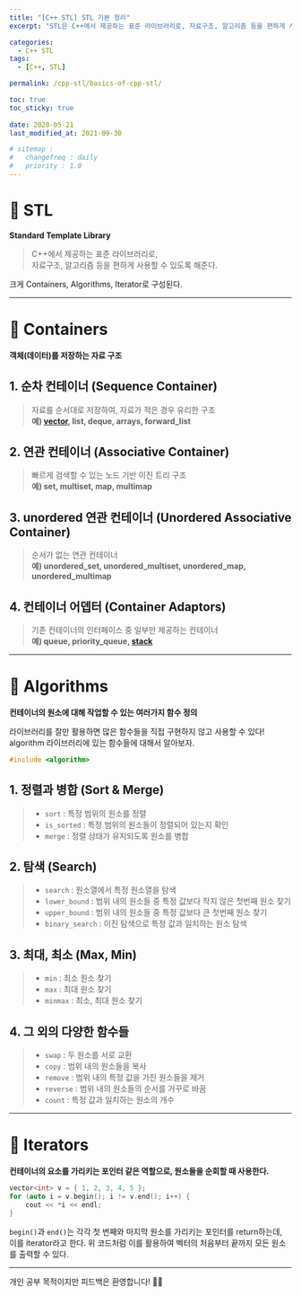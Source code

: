 ```yaml
---
title: "[C++ STL] STL 기본 정리"
excerpt: "STL은 C++에서 제공하는 표준 라이브러리로, 자료구조, 알고리즘 등을 편하게 사용할 수 있도록 해준다. Container, Algorithm, Iterator"

categories:
  - C++ STL
tags:
  - [C++, STL]

permalink: /cpp-stl/basics-of-cpp-stl/

toc: true
toc_sticky: true
 
date: 2020-05-21
last_modified_at: 2021-09-30

# sitemap :
#   changefreq : daily
#   priority : 1.0
---
```


# 🦥 STL
**Standard Template Library**
>C++에서 제공하는 표준 라이브러리로,<br>
>자료구조, 알고리즘 등을 편하게 사용할 수 있도록 해준다.

크게 Containers, Algorithms, Iterator로 구성된다.

---

# 🦥 Containers
**객체(데이터)를 저장하는 자료 구조**

## 1. 순차 컨테이너 (Sequence Container)
>자료를 순서대로 저장하여, 자료가 적은 경우 유리한 구조<br>
>**예) [vector](https://choiiis.github.io/cpp-stl/basics-of-vector-class/), list, deque, arrays, forward_list**

## 2. 연관 컨테이너 (Associative Container)
>빠르게 검색할 수 있는 노드 기반 이진 트리 구조<br>
>**예) set, multiset, map, multimap**

## 3. unordered 연관 컨테이너 (Unordered Associative Container)
>순서가 없는 연관 컨테이너<br>
>**예) unordered_set, unordered_multiset, unordered_map, unordered_multimap**

## 4. 컨테이너 어뎁터 (Container Adaptors)
>기존 컨테이너의 인터페이스 중 일부만 제공하는 컨테이너<br>
>**예) queue, priority_queue, [stack](https://choiiis.github.io/cpp-stl/basics-of-stack-class/)**

---

# 🦥 Algorithms
**컨테이너의 원소에 대해 작업할 수 있는 여러가지 함수 정의**

라이브러리를 잘만 활용하면 많은 함수들을 직접 구현하지 않고 사용할 수 있다!<br>
algorithm 라이브러리에 있는 함수들에 대해서 알아보자.

```cpp
#include <algorithm>
```

## 1. 정렬과 병합 (Sort & Merge)
>- `sort` :  특정 범위의 원소를 정렬
>- `is_sorted` : 특정 범위의 원소들이 정렬되어 있는지 확인
>- `merge` : 정렬 상태가 유지되도록 원소를 병합

## 2. 탐색 (Search)
>- `search` : 원소열에서 특정 원소열을 탐색
>- `lower_bound` : 범위 내의 원소들 중 특정 값보다 작지 않은 첫번째 원소 찾기
>- `upper_bound` : 범위 내의 원소들 중 특정 값보다 큰 첫번째 원소 찾기
>- `binary_search` : 이진 탐색으로 특정 값과 일치하는 원소 탐색

## 3. 최대, 최소 (Max, Min)
>- `min` : 최소 원소 찾기
>- `max` : 최대 원소 찾기
>- `minmax` : 최소, 최대 원소 찾기

## 4. 그 외의 다양한 함수들
>- `swap` : 두 원소를 서로 교환
>- `copy` : 범위 내의 원소들을 복사
>- `remove` : 범위 내의 특정 값을 가진 원소들을 제거
>- `reverse` : 범위 내의 원소들의 순서를 거꾸로 바꿈
>- `count` : 특정 값과 일치하는 원소의 개수

---

# 🦥 Iterators
**컨테이너의 요소를 가리키는 포인터 같은 역할으로, 원소들을 순회할 때 사용한다.**

```cpp
vector<int> v = { 1, 2, 3, 4, 5 };
for (auto i = v.begin(); i != v.end(); i++) {
	cout << *i << endl;
}
```

`begin()`과 `end()`는 각각 첫 번째와 마지막 원소를 가리키는 포인터를 return하는데, 이를 iterator라고 한다. 위 코드처럼 이를 활용하여 벡터의 처음부터 끝까지 모든 원소를 출력할 수 있다.

---
  
개인 공부 목적이지만 피드백은 환영합니다! 🙆🏻
